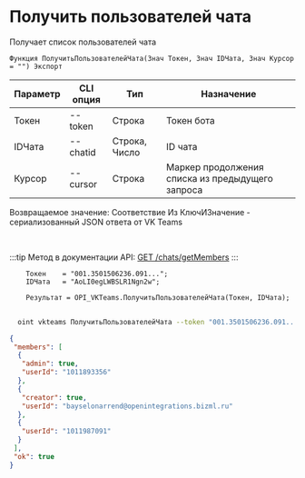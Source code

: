 ﻿---
sidebar_position: 5
---

# Получить пользователей чата
 Получает список пользователей чата



`Функция ПолучитьПользователейЧата(Знач Токен, Знач IDЧата, Знач Курсор = "") Экспорт`

  | Параметр | CLI опция | Тип | Назначение |
  |-|-|-|-|
  | Токен | --token | Строка | Токен бота |
  | IDЧата | --chatid | Строка, Число | ID чата |
  | Курсор | --cursor | Строка | Маркер продолжения списка из предыдущего запроса |

  
  Возвращаемое значение:   Соответствие Из КлючИЗначение - сериализованный JSON ответа от VK Teams

<br/>

:::tip
Метод в документации API: [GET /chats/getMembers](https://teams.vk.com/botapi/#/chats/get_chats_getMembers)
:::
<br/>


```bsl title="Пример кода"
    Токен    = "001.3501506236.091...";
    IDЧата   = "AoLI0egLWBSLR1Ngn2w";

    Результат = OPI_VKTeams.ПолучитьПользователейЧата(Токен, IDЧата);
```



```sh title="Пример команды CLI"
    
  oint vkteams ПолучитьПользователейЧата --token "001.3501506236.091..." --chatid "AoLI0egLWBSLR1Ngn2w" --cursor %cursor%

```

```json title="Результат"
{
 "members": [
  {
   "admin": true,
   "userId": "1011893356"
  },
  {
   "creator": true,
   "userId": "bayselonarrend@openintegrations.bizml.ru"
  },
  {
   "userId": "1011987091"
  }
 ],
 "ok": true
}
```
